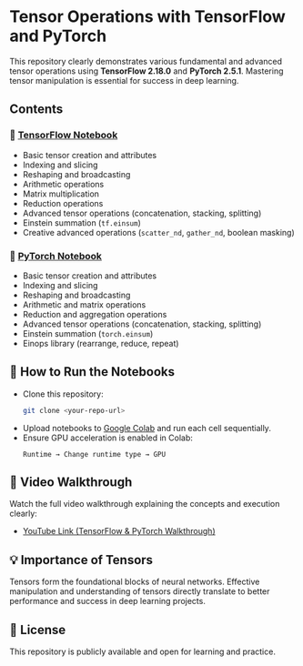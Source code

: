 # Tensor Operations with TensorFlow and PyTorch

This repository clearly demonstrates various fundamental and advanced tensor operations using **TensorFlow 2.18.0** and **PyTorch 2.5.1**. Mastering tensor manipulation is essential for success in deep learning.

## Contents

### 📌 [TensorFlow Notebook](https://colab.research.google.com/drive/1OIr7x7Zb4HkFlcY8cYfEAci1ISBPTfT8?usp=sharing)
- Basic tensor creation and attributes
- Indexing and slicing
- Reshaping and broadcasting
- Arithmetic operations
- Matrix multiplication
- Reduction operations
- Advanced tensor operations (concatenation, stacking, splitting)
- Einstein summation (`tf.einsum`)
- Creative advanced operations (`scatter_nd`, `gather_nd`, boolean masking)

### 📌 [PyTorch Notebook](https://colab.research.google.com/drive/1T0MNjQ0SU96PMtM55hGWdEtAsDEQycPd?usp=sharing)
- Basic tensor creation and attributes
- Indexing and slicing
- Reshaping and broadcasting
- Arithmetic and matrix operations
- Reduction and aggregation operations
- Advanced tensor operations (concatenation, stacking, splitting)
- Einstein summation (`torch.einsum`)
- Einops library (rearrange, reduce, repeat)

## 🚀 How to Run the Notebooks

- Clone this repository:
  ```bash
  git clone <your-repo-url>
  ```
- Upload notebooks to [Google Colab](https://colab.research.google.com/) and run each cell sequentially.
- Ensure GPU acceleration is enabled in Colab:
  ```
  Runtime → Change runtime type → GPU
  ```

## 🎥 Video Walkthrough

Watch the full video walkthrough explaining the concepts and execution clearly:

- [YouTube Link (TensorFlow & PyTorch Walkthrough)](https://www.youtube.com/your-video-link)

## 💡 Importance of Tensors

Tensors form the foundational blocks of neural networks. Effective manipulation and understanding of tensors directly translate to better performance and success in deep learning projects.

## 📄 License

This repository is publicly available and open for learning and practice.

